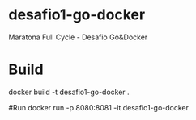 # desafio1-go-docker
Maratona Full Cycle - Desafio Go&amp;Docker

# Build
docker build -t desafio1-go-docker .

#Run
docker run -p 8080:8081 -it desafio1-go-docker
